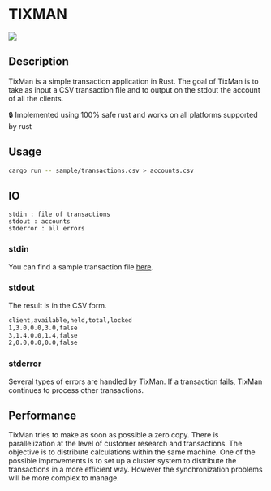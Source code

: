 # TIXMAN
![](https://img.shields.io/badge/unsafe-forbidden-success.svg)

## Description
TixMan is a simple transaction application in Rust. 
The goal of TixMan is to take as input a CSV transaction file and to output on the stdout the account of all the clients.

🔒 Implemented using 100% safe rust and works on all platforms supported by rust

## Usage
```bash
cargo run -- sample/transactions.csv > accounts.csv
```

## IO
```
stdin : file of transactions
stdout : accounts
stderror : all errors 
```
### stdin
You can find a sample transaction file [here](sample/transactions.csv).

### stdout
The result is in the CSV form.
```sh
client,available,held,total,locked
1,3.0,0.0,3.0,false
3,1.4,0.0,1.4,false
2,0.0,0.0,0.0,false
```

### stderror
Several types of errors are handled by TixMan. If a transaction fails, TixMan continues to process other transactions.

## Performance
TixMan tries to make as soon as possible a zero copy. There is parallelization at the level of customer 
research and transactions. The objective is to distribute calculations within the same machine. One of the 
possible improvements is to set up a cluster system to distribute the transactions in a more efficient way. 
However the synchronization problems will be more complex to manage. 
 
